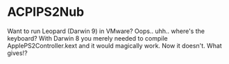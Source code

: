 ACPIPS2Nub
==========

Want to run Leopard (Darwin 9) in VMware? Oops.. uhh.. where's the keyboard? With Darwin 8 you merely needed to compile ApplePS2Controller.kext and it would magically work. Now it doesn't. What gives!?